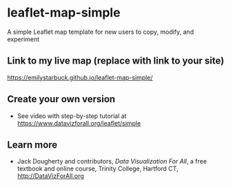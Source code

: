 # leaflet-map-simple
A simple Leaflet map template for new users to copy, modify, and experiment

## Link to my live map (replace with link to your site)

https://emilystarbuck.github.io/leaflet-map-simple/

## Create your own version
- See video with step-by-step tutorial at https://www.datavizforall.org/leaflet/simple

## Learn more
- Jack Dougherty and contributors, *Data Visualization For All*, a free textbook and online course, Trinity College, Hartford CT, http://DataVizForAll.org
